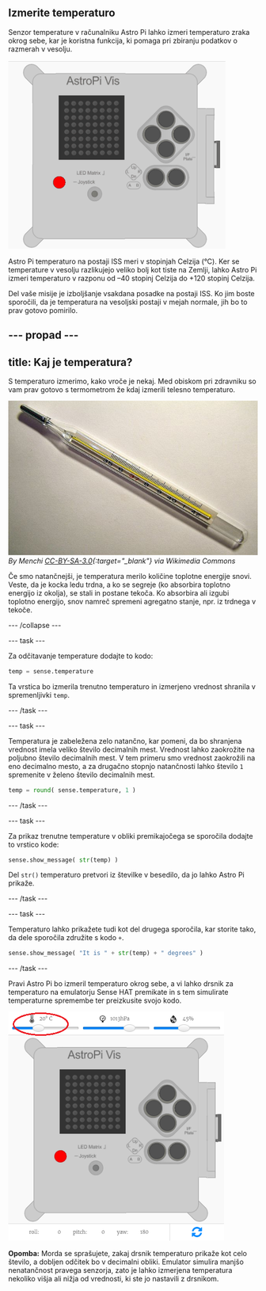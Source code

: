 ## Izmerite temperaturo

Senzor temperature v računalniku Astro Pi lahko izmeri temperaturo zraka okrog sebe, kar je koristna funkcija, ki pomaga pri zbiranju podatkov o razmerah v vesolju.

![Sporočilo o temperaturi](images/degrees-message.gif)

Astro Pi temperaturo na postaji ISS meri v stopinjah Celzija (&deg;C). Ker se temperature v vesolju razlikujejo veliko bolj kot tiste na Zemlji, lahko Astro Pi izmeri temperaturo v razponu od –40 stopinj Celzija do +120 stopinj Celzija.

Del vaše misije je izboljšanje vsakdana posadke na postaji ISS. Ko jim boste sporočili, da je temperatura na vesoljski postaji v mejah normale, jih bo to prav gotovo pomirilo.

## \--- propad \---

## title: Kaj je temperatura?

S temperaturo izmerimo, kako vroče je nekaj. Med obiskom pri zdravniku so vam prav gotovo s termometrom že kdaj izmerili telesno temperaturo.

![Termometer](images/thermometer.JPG) *By Menchi [CC-BY-SA-3.0](http://creativecommons.org/licenses/by-sa/3.0/){:target="_blank"} via Wikimedia Commons*

Če smo natančnejši, je temperatura merilo količine toplotne energije snovi. Veste, da je kocka ledu trdna, a ko se segreje (ko absorbira toplotno energijo iz okolja), se stali in postane tekoča. Ko absorbira ali izgubi toplotno energijo, snov namreč spremeni agregatno stanje, npr. iz trdnega v tekoče.

\--- /collapse \---

\--- task \---

Za odčitavanje temperature dodajte to kodo:

```python
temp = sense.temperature
```

Ta vrstica bo izmerila trenutno temperaturo in izmerjeno vrednost shranila v spremenljivki `temp`.

\--- /task \---

\--- task \---

Temperatura je zabeležena zelo natančno, kar pomeni, da bo shranjena vrednost imela veliko število decimalnih mest. Vrednost lahko zaokrožite na poljubno število decimalnih mest. V tem primeru smo vrednost zaokrožili na eno decimalno mesto, a za drugačno stopnjo natančnosti lahko število `1` spremenite v želeno število decimalnih mest.

```python
temp = round( sense.temperature, 1 )
```

\--- /task \---

\--- task \---

Za prikaz trenutne temperature v obliki premikajočega se sporočila dodajte to vrstico kode:

```python
sense.show_message( str(temp) )
```

Del `str()` temperaturo pretvori iz številke v besedilo, da jo lahko Astro Pi prikaže.

\--- /task \---

\--- task \---

Temperaturo lahko prikažete tudi kot del drugega sporočila, kar storite tako, da dele sporočila združite s kodo `+`.

```python
sense.show_message( "It is " + str(temp) + " degrees" )
```

\--- /task \---

Pravi Astro Pi bo izmeril temperaturo okrog sebe, a vi lahko drsnik za temperaturo na emulatorju Sense HAT premikate in s tem simulirate temperaturne spremembe ter preizkusite svojo kodo.

![Drsnik za temperaturo](images/temperature-slider.png)

**Opomba:** Morda se sprašujete, zakaj drsnik temperaturo prikaže kot celo število, a dobljen odčitek bo v decimalni obliki. Emulator simulira manjšo nenatančnost pravega senzorja, zato je lahko izmerjena temperatura nekoliko višja ali nižja od vrednosti, ki ste jo nastavili z drsnikom.